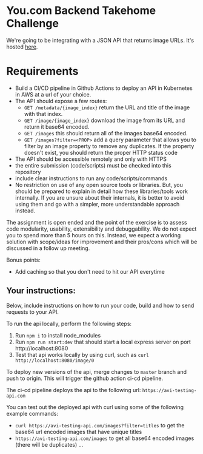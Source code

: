 # You.com Backend Takehome Challenge

We're going to be integrating with a JSON API that returns image URLs.
It's hosted [here](https://youdotcom-interview-api.azurewebsites.net/api/HttpAPI).

# Requirements

* Build a CI/CD pipeline in Github Actions to deploy an API in Kubernetes in AWS at a url of your choice.
*  The API should expose a few routes:
    - `GET /metadata/{image_index}` return the URL and title of the image with that index.
    - `GET /image/{image_index}` download the image from its URL and return it base64 encoded.
    - `GET /images` this should return all of the images base64 encoded.
    - `GET /images?filter=<PROP>` add a query parameter that allows you to filter by an image property to remove any duplicates. If the property doesn't exist, you should return the proper HTTP status code
* The API should be accessible remotely and only with HTTPS
* the entire submission (code/scripts) must be checked into this repository
* include clear instructions to run any code/scripts/commands
* No restriction on use of any open source tools or libraries. But, you should be prepared to explain in detail how these libraries/tools work internally. If you are unsure about their internals, it is better to avoid using them and go with a simpler, more understandable approach instead.

The assignment is open ended and the point of the exercise is to assess code modularity, usability, extensibility and debuggability. We do not expect you to spend more than 5 hours on this. Instead, we expect a working solution with scope/ideas for improvement and their pros/cons which will be discussed in a follow up meeting.

Bonus points:
- Add caching so that you don't need to hit our API everytime


## Your instructions:
Below, include instructions on how to run your code, build  and how to send requests to your API.

To run the api locally, perform the following steps:
1. Run ```npm i``` to install node_modules
2. Run `npm run start:dev` that should start a local express server on port http://localhost:8080
3. Test that api works locally by using curl, such as `curl http://localhost:8080/image/0` 

To deploy new versions of the api, merge changes to `master` branch and push to origin. This will trigger the github action ci-cd pipeline. 

The ci-cd pipeline deploys the api to the following url: `https://avi-testing-api.com`

You can test out the deployed api with curl using some of the following example commands:
- `curl https://avi-testing-api.com/images?filter=titles` to get the base64 url encoded images that have unique titles
- `https://avi-testing-api.com/images` to get all base64 encoded images (there will be duplicates)
...
